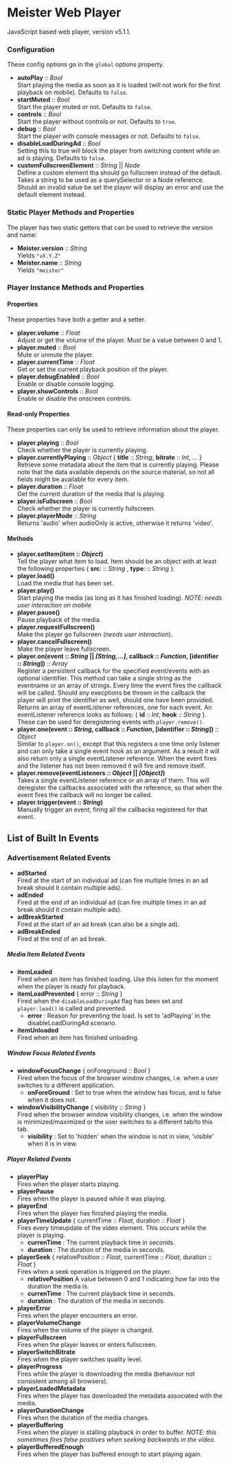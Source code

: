 # Meister Web Player #

JavaScript based web player, version v5.1.1.

### Configuration ###

These config options go in the `global` options property.

* **autoPlay** :: *Bool*  
    Start playing the media as soon as it is loaded (will not work for the first playback on mobile). Defaults to `false`.
* **startMuted** :: *Bool*  
    Start the player muted or not. Defaults to `false`.
* **controls** :: *Bool*  
    Start the player without controls or not. Defaults to `true`.
* **debug** :: *Bool*  
    Start the player with console messages or not. Defaults to `false`.
* **disableLoadDuringAd** :: *Bool*  
    Setting this to true will block the player from switching content while an ad is playing. Defaults to `false`.
* **customFullscreenElement** :: *String* || *Node*  
    Define a custom element tha should go fullscreen instead of the default. Takes a string to be used as a querySelector or a Node reference. Should an invalid value be set the player will display an error and use the default element instead.


### Static Player Methods and Properties ###

The player has two static getters that can be used to retrieve the version and name:
* **Meister.version** :: *String*  
    Yields `"vX.Y.Z"`
* **Meister.name** :: *String*  
    Yields `"meister"`

### Player Instance Methods and Properties ###

#### Properties ####

These properties have both a getter and a setter.

* **player.volume** :: *Float*  
    Adjust or get the volume of the player. Must be a value between 0 and 1.
* **player.muted** :: *Bool*  
    Mute or unmute the player.
* **player.currentTime** :: *Float*  
    Get or set the current playback position of the player.
* **player.debugEnabled** :: *Bool*  
    Enable or disable console logging.
* **player.showControls** :: *Bool*  
    Enable or disable the onscreen controls.

#### Read-only Properties ####

These properties can only be used to retrieve information about the player.

* **player.playing** :: *Bool*  
    Check whether the player is currently playing.
* **player.currentlyPlaying** :: *Object* { **title**  :: *String*, **bitrate**  :: *Int*, ... }  
    Retrieve some metadata about the item that is currently playing. Please note that the data available depends on the source material, so not all fields might be available for every item.
* **player.duration** :: *Float*  
    Get the current duration of the media that is playing.
* **player.isFullscreen** :: *Bool*  
    Check whether the player is currently fullscreen.
* **player.playerMode** :: *String*  
    Returns 'audio' when audioOnly is active, otherwise it returns 'video'.

#### Methods ####

* **player.setItem(item :: *Object*)**  
    Tell the player what item to load. Item should be an object with at least the following properties { **src**: :: *String* , **type**: :: *String* }.
* **player.load()**  
    Load the media that has been set.
* **player.play()**  
    Start playing the media (as long as it has finished loading). *NOTE: needs user interaction on mobile*
* **player.pause()**  
    Pause playback of the media.
* **player.requestFullscreen()**  
    Make the player go fullscreen (*needs user interaction*).
* **player.cancelFullscreen()**  
    Make the player leave fullscreen.
* **player.on(event :: *String* || *[String,...]*, callback :: *Function*, [identifier :: *String*])** :: *Array*  
    Register a persistent callback for the specified event/events with an optional identifier. This method can take a single string as the eventname or an array of strings. Every time the event fires the callback will be called. Should any execptions be thrown in the callback the player will print the identifier as well, should one have been provided. Returns an array of eventListener references, one for each event. An eventListener reference looks as follows: { **id** :: *Int*, **hook** :: *String* }. These can be used for deregistering events with `player.remove()`.
* **player.one(event :: *String*, callback :: *Function*, [identifier :: *String*])** :: *Object*  
    Similar to `player.on()`, except that this registers a one time only listener and can only take a single event hook as an argument. As a result it will also return only a single eventListener reference. When the event fires and the listener has not been removed it will fire and remove itself.
* **player.remove(eventListeners :: *Object* || *[Object]*)**  
    Takes a single eventListener reference or an array of them. This will deregister the callbacks associated with the reference, so that when the event fires the callback will no longer be called.
* **player.trigger(event :: *String*)**  
    Manually trigger an event, firing all the callbacks registered for that event.

## List of Built In Events ##

### Advertisement Related Events ###
* **adStarted**  
    Fired at the start of an individual ad (can fire multiple times in an ad break should it contain multiple ads).
* **adEnded**  
    Fired at the end of an individual ad (can fire multiple times in an ad break should it contain multiple ads).
* **adBreakStarted**  
    Fired at the start of an ad break (can also be a single ad).
* **adBreakEnded**  
    Fired at the end of an ad break.

##### Media Item Related Events ######
* **itemLoaded**  
    Fired when an item has finished loading. Use this listen for the moment when the player is ready for playback.
* **itemLoadPrevented** { error :: *String* }  
    Fired when the `disableLoadDuringAd` flag has been set and `player.load()` is called and prevented.  
    - **error** : Reason for preventing the load. Is set to 'adPlaying' in the disableLoadDuringAd scenario.
* **itemUnloaded**  
    Fired when an item has finished unloading.

##### Window Focus Related Events #####
* **windowFocusChange** { onForeground :: *Bool* }  
    Fired when the focus of the browser window changes, i.e. when a user switches to a different application.  
    - **onForeGround** : Set to true when the window has focus, and is false when it does not.
* **windowVisibilityChange** { visibility :: *String* }  
    Fired when the browser window visibility changes, i.e. when the window is minimized/maximized or the user switches to a different tab/to this tab.  
    - **visibility** : Set to 'hidden' when the window is not in view, 'visible' when it is in view.

##### Player Related Events #####
* **playerPlay**  
    Fires when the player starts playing.
* **playerPause**  
    Fires when the player is paused while it was playing.
* **playerEnd**  
    Fires when the player has finished playing the media.
* **playerTimeUpdate** { currentTime :: *Float*, duration :: *Float* }  
    Fires every timeupdate of the video element. This occurs while the player is playing.  
    - **currenTime** : The current playback time in seconds.  
    - **duration** : The duration of the media in seconds.
* **playerSeek** { relativePosition :: *Float*, currentTime :: *Float*, duration :: *Float* }  
    Fires when a seek operation is triggered on the player.  
    - **relativePosition** A value between 0 and 1 indicating how far into the duration the media is.  
    - **currenTime** : The current playback time in seconds.  
    - **duration** : The duration of the media in seconds.
* **playerError**  
    Fires when the player encounters an error.
* **playerVolumeChange**  
    Fires when the volume of the player is changed.
* **playerFullscreen**  
    Fires when the player leaves or enters fullscreen.
* **playerSwitchBitrate**  
    Fires when the player switches quality level.
* **playerProgress**  
    Fires while the player is downloading the media (behaviour not consistent among all browsers).
* **playerLoadedMetadata**  
    Fires when the player has downloaded the metadata associated with the media.
* **playerDurationChange**  
    Fires when the duration of the media changes.
* **playerBuffering**  
    Fires when the player is stalling playback in order to buffer. *NOTE: this sometimes fires false positives when seeking backwards in the video.*
* **playerBufferedEnough**  
    Fires when the player has buffered enough to start playing again.
